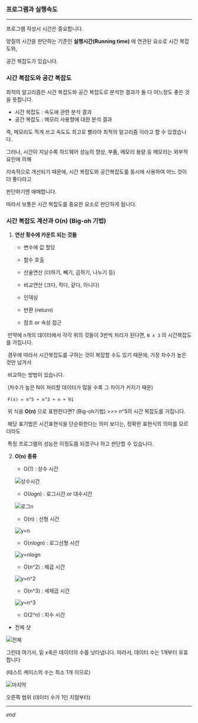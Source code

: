 ### 프로그램과 실행속도

---

프로그램 작성시 시간은 중요합니다.

양질의 시간을 판단하는 기준인 **실행시간(Running time)** 에 연관된 요소로 시간 복잡도와, 

공간 복잡도가 있습니다. 







### 시간 복잡도와 공간 복잡도

최적의 알고리즘은 시간 복잡도와 공간 복잡도로 분석한 결과가 둘 다 어느정도 좋은 것을 뜻합니다.

- 시간 복잡도 : 속도에 관한 분석 결과
- 공간 복잡도 : 메모리 사용향에 대한 분석 결과

즉, 메모리도 적게 쓰고 속도도 최고로 빨라야 최적의 알고리즘 이라고 할 수 있겠습니다.



그러나, 시간이 지날수록 하드웨어 성능의 향상, 부품, 메모리 용량 등 메모리는 외부적 요인에 의해

지속적으로 개선되기 때문에, 시간 복잡도와 공간복잡도를 동시에 사용하여 어느 것이 더 좋다라고

판단하기엔 애매합니다.

따라서 보통은 시간 복잡도를 중요한 요소로 판단하게 됩니다.







### 시간 복잡도 계산과 O(n) (Big-oh 기법)



1. **연산 횟수에 카운트 되는 것들**

   - 변수에 값 할당

   - 함수 호출

   - 산술연산 (더하기, 빼기, 곱하기, 나누기 등)

   - 비교연산 (크다, 작다, 같다, 아니다)

   - 인덱싱

   - 반환 (return)

   - 참조 or 속성 접근

​	만약에 n개의 데이터에서 각각 위의 것들이 3번씩 처리가 된다면, `N x 3` 의 시간복잡도를 가집니다.

​	경우에 따라서 시간복잡도를 구하는 것이 복잡할 수도 있기 때문에, 가장 차수가 높은 것만 남겨서

​	비교하는 방법이 있습니다.

​	(차수가 높은 N이 처리할 데이터가 많을 수록 그 차이가 커지기 때문)

​	`F(x) = n^5 + n^3 + n + 91`

​	위 식을 **O(n)** 으로 표현한다면? (Big-oh기법)   >>>  n^5의 시간 복잡도를 가집니다.

​	해당 표기법은 시간표현식을 단순화한다는 의미 보다는, 정확한 표현식의 의미를 모르더라도 

​	특정 프로그램의  성능은 이정도쯤 되겠구나 하고 판단할 수 있습니다.



2. **O(n) 종류**

   - O(1) : 상수 시간

   ![상수시간](https://user-images.githubusercontent.com/89068148/152670304-7119e6f4-cc92-4f65-8354-d8535115a47c.png)

   - O(*log*n) : 로그시간 or 대수시간
   
   ![로그n](https://user-images.githubusercontent.com/89068148/152670320-81bd60ee-4c60-4deb-8fd9-7d8d02d35243.png)
   
   - O(n) : 선형 시간
   
   ![y=n](https://user-images.githubusercontent.com/89068148/152670328-5ee6d026-89f1-4fc2-9e88-8924a7dddf6a.png)
   
   - O(n*log*n) :  로그선형 시간
   
   ![y=nlogn](https://user-images.githubusercontent.com/89068148/152670338-956cd17a-8054-4956-849a-9fcbd2b1d2e3.png)
   
   - O(n^2) : 제곱 시간
   
   ![y=n^2](https://user-images.githubusercontent.com/89068148/152670346-42944921-621e-4ee2-a274-15693b57d14f.png)
   
   - O(n^3) : 세제곱 시간
   
   ![y=n^3](https://user-images.githubusercontent.com/89068148/152670351-f6e3ad06-9893-4a72-a74c-91240eda5c56.png)
   
   - O(2^n) : 지수 시간



- 전체 샷

![전체](https://user-images.githubusercontent.com/89068148/152670363-5495e8f7-6a8e-4347-ae50-fa0cbc41ae1d.png)

그런데 여기서, 밑 x축은 데이터의 수를 낫타냅니다. 따라서, 데이터 수는 1개부터 유효합니다

(테스트 케이스의 수는 최소 1개 이므로)



![마지막](https://user-images.githubusercontent.com/89068148/152670384-2cfdeb51-f4d4-4282-94aa-e14355089bfd.png)

오른쪽 범위 (데이터 수가 1인 지점부터)



---

*end*



